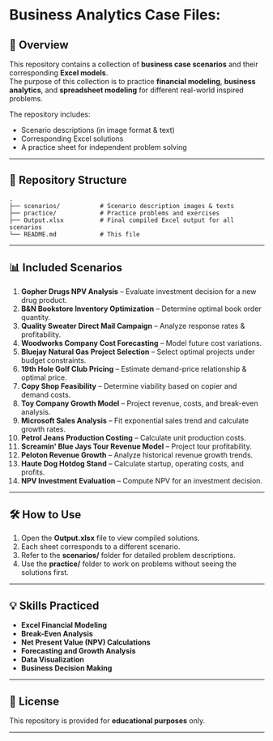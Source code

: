 # Business Analytics Case Files:

## 📌 Overview
This repository contains a collection of **business case scenarios** and their corresponding **Excel models**.  
The purpose of this collection is to practice **financial modeling**, **business analytics**, and **spreadsheet modeling** for different real-world inspired problems.

The repository includes:
- Scenario descriptions (in image format & text)
- Corresponding Excel solutions
- A practice sheet for independent problem solving

---

## 📂 Repository Structure
```
.
├── scenarios/           # Scenario description images & texts
├── practice/            # Practice problems and exercises
├── Output.xlsx          # Final compiled Excel output for all scenarios
└── README.md            # This file
```

---

## 📊 Included Scenarios
1. **Gopher Drugs NPV Analysis** – Evaluate investment decision for a new drug product.  
2. **B&N Bookstore Inventory Optimization** – Determine optimal book order quantity.  
3. **Quality Sweater Direct Mail Campaign** – Analyze response rates & profitability.  
4. **Woodworks Company Cost Forecasting** – Model future cost variations.  
5. **Bluejay Natural Gas Project Selection** – Select optimal projects under budget constraints.  
6. **19th Hole Golf Club Pricing** – Estimate demand-price relationship & optimal price.  
7. **Copy Shop Feasibility** – Determine viability based on copier and demand costs.  
8. **Toy Company Growth Model** – Project revenue, costs, and break-even analysis.  
9. **Microsoft Sales Analysis** – Fit exponential sales trend and calculate growth rates.  
10. **Petrol Jeans Production Costing** – Calculate unit production costs.  
11. **Screamin' Blue Jays Tour Revenue Model** – Project tour profitability.  
12. **Peloton Revenue Growth** – Analyze historical revenue growth trends.  
13. **Haute Dog Hotdog Stand** – Calculate startup, operating costs, and profits.  
14. **NPV Investment Evaluation** – Compute NPV for an investment decision.

---

## 🛠 How to Use
1. Open the **Output.xlsx** file to view compiled solutions.
2. Each sheet corresponds to a different scenario.
3. Refer to the **scenarios/** folder for detailed problem descriptions.
4. Use the **practice/** folder to work on problems without seeing the solutions first.

---

## 💡 Skills Practiced
- **Excel Financial Modeling**
- **Break-Even Analysis**
- **Net Present Value (NPV) Calculations**
- **Forecasting and Growth Analysis**
- **Data Visualization**
- **Business Decision Making**

---

## 📜 License
This repository is provided for **educational purposes** only.

---

